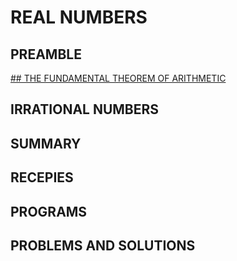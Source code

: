 # REAL NUMBERS
## PREAMBLE
[## THE FUNDAMENTAL THEOREM OF ARITHMETIC](./fundamentaltheoremofarithmetic.md)
## IRRATIONAL NUMBERS
## SUMMARY
## RECEPIES
## PROGRAMS
## PROBLEMS AND SOLUTIONS
